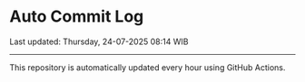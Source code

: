# Auto Commit Log

Last updated: Thursday, 24-07-2025 08:14 WIB

---

This repository is automatically updated every hour using GitHub Actions.
